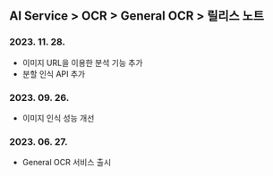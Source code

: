 ## AI Service > OCR > General OCR > 릴리스 노트

### 2023. 11. 28.
* 이미지 URL을 이용한 분석 기능 추가
* 분할 인식 API 추가

### 2023. 09. 26.
* 이미지 인식 성능 개선

### 2023. 06. 27.
* General OCR 서비스 출시